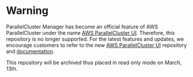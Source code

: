 # Warning
ParallelCluster Manager has become an official feature of AWS ParallelCluster under the name [AWS ParallelCluster UI](https://github.com/aws/aws-parallelcluster-ui). Therefore, this repository is no longer supported. For the latest features and updates, we encourage customers to refer to the new [AWS ParallelCluster UI](https://github.com/aws/aws-parallelcluster-ui) repository and [documentation](https://docs.aws.amazon.com/parallelcluster/latest/ug/install-pcui-v3.html).

This repository will be archived thus placed in read only mode on March, 13th.

